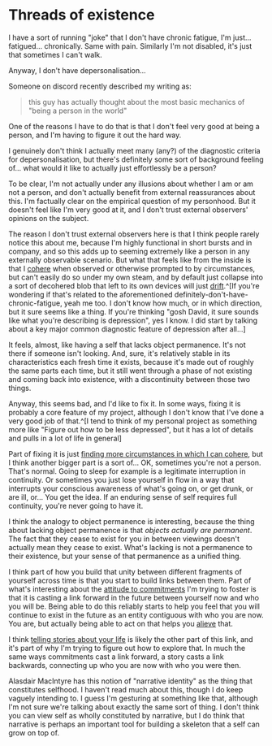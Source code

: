 # Threads of existence

I have a sort of running "joke" that I don't have chronic fatigue, I'm just... fatigued... chronically. Same with pain. Similarly I'm not disabled, it's just that sometimes I can't walk.

Anyway, I don't have depersonalisation...

Someone on discord recently described my writing as:

> this guy has actually thought about the most basic mechanics of "being a person in the world"

One of the reasons I have to do that is that I don't feel very good at being a person, and I'm having to figure it out the hard way.

I genuinely don't think I actually meet many (any?) of the diagnostic criteria for depersonalisation, but there's definitely some sort of background feeling of... what would it like to actually just effortlessly be a person?

To be clear, I'm not actually under any illusions about whether I am or am not a person, and don't actually benefit from external reassurances about this. I'm factually clear on the empirical question of my personhood. But it doesn't feel like I'm very good at it, and I don't trust external observers' opinions on the subject.

The reason I don't trust external observers here is that I think people rarely notice this about me, because I'm highly functional in short bursts and in company, and so this adds up to seeming extremely like a person in any externally observable scenario. But what that feels like from the inside is that I [cohere](https://drmaciver.substack.com/p/cohering-and-decohering) when observed or otherwise prompted to by circumstances, but can't easily do so under my own steam, and by default just collapse into a sort of decohered blob that left to its own devices will just [drift](https://notebook.drmaciver.com/posts/2022-01-06-12:00.html).^[If you're wondering if that's related to the aforementioned definitely-don't-have-chronic-fatigue, yeah me too. I don't know how much, or in which direction, but it sure seems like a thing. If you're thinking "gosh David, it sure sounds like what you're describing is depression", yes I know. I did start by talking about a key major common diagnostic feature of depression after all...]

It feels, almost, like having a self that lacks object permanence. It's not there if someone isn't looking. And, sure, it's relatively stable in its characteristics each fresh time it exists, because it's made out of roughly the same parts each time, but it still went through a phase of not existing and coming back into existence, with a discontinuity between those two things.

Anyway, this seems bad, and I'd like to fix it. In some ways, fixing it is probably a core feature of my project, although I don't know that I've done a very good job of that.^[I tend to think of my personal project as something more like "Figure out how to be less depressed", but it has a lot of details and pulls in a lot of life in general]

Part of fixing it is just [finding more circumstances in which I can cohere](https://notebook.drmaciver.com/posts/2025-03-31-18:47.html), but I think another bigger part is a sort of... OK, sometimes you're not a person. That's normal. Going to sleep for example is a legitimate interruption in continuity. Or sometimes you just lose yourself in flow in a way that interrupts your conscious awareness of what's going on, or get drunk, or are ill, or... You get the idea. If an enduring sense of self requires full continuity, you're never going to have it.

I think the analogy to object permanence is interesting, because the thing about lacking object permanence is that *objects actually are permanent*. The fact that they cease to exist for you in between viewings doesn't actually mean they cease to exist. What's lacking is not a permanence to their existence, but your sense of that permanence as a unified thing.

I think part of how you build that unity between different fragments of yourself across time is that you start to build links between them. Part of what's interesting about the [attitude to commitments](https://notebook.drmaciver.com/posts/2025-03-30-11:41.html) I'm trying to foster is that it is casting a link forward in the future between yourself now and who you will be. Being able to do this reliably starts to help you feel that you will continue to exist in the future as an entity contiguous with who you are now. You are, but actually being able to act on that helps you [alieve](https://notebook.drmaciver.com/posts/2020-03-14-13:55.html) that.

I think [telling stories about your life](https://notebook.drmaciver.com/posts/2025-04-02-18:59.html) is likely the other part of this link, and it's part of why I'm trying to figure out how to explore that. In much the same ways commitments cast a link forward, a story casts a link backwards, connecting up who you are now with who you were then.

Alasdair MacIntyre has this notion of "narrative identity" as the thing that constitutes selfhood. I haven't read much about this, though I do keep vaguely intending to. I guess I'm gesturing at something like that, although I'm not sure we're talking about exactly the same sort of thing. I don't think you can view self as wholly constituted by narrative, but I do think that narrative is perhaps an important tool for building a skeleton that a self can grow on top of.

